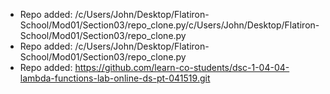 
- Repo added: /c/Users/John/Desktop/Flatiron-School/Mod01/Section03/repo_clone.py/c/Users/John/Desktop/Flatiron-School/Mod01/Section03/repo_clone.py
- Repo added: /c/Users/John/Desktop/Flatiron-School/Mod01/Section03/repo_clone.py
- Repo added: https://github.com/learn-co-students/dsc-1-04-04-lambda-functions-lab-online-ds-pt-041519.git